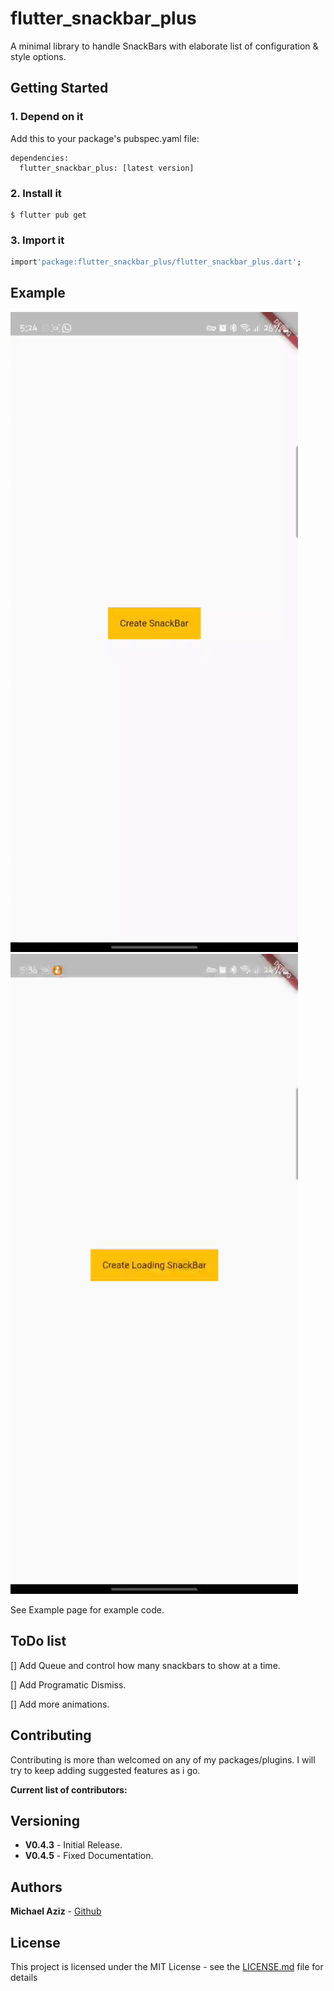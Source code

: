 # flutter_snackbar_plus

A minimal library to handle SnackBars with elaborate list of configuration & style options.

## Getting Started

### 1. Depend on it

Add this to your package's pubspec.yaml file:

```
dependencies:
  flutter_snackbar_plus: [latest version]
```

### 2. Install it

```
$ flutter pub get
```

### 3. Import it

```dart
import'package:flutter_snackbar_plus/flutter_snackbar_plus.dart';
```

## Example

![](lib/Demo/1.gif)![](lib/Demo/2.gif)

See Example page for example code.

## ToDo list

[] Add Queue and control how many snackbars to show at a time.

[] Add Programatic Dismiss.

[] Add more animations.

## Contributing

Contributing is more than welcomed on any of my packages/plugins.
I will try to keep adding suggested features as i go.

**Current list of contributors:**

## Versioning

- **V0.4.3** - Initial Release.
- **V0.4.5** - Fixed Documentation.

## Authors

**Michael Aziz** - [Github](https://github.com/micazi)

## License

This project is licensed under the MIT License - see the [LICENSE.md](LICENSE.md) file for details
